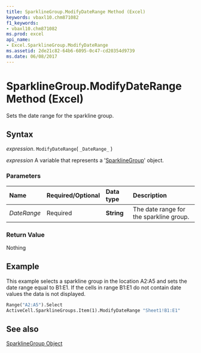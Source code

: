 ```yaml
---
title: SparklineGroup.ModifyDateRange Method (Excel)
keywords: vbaxl10.chm871082
f1_keywords:
- vbaxl10.chm871082
ms.prod: excel
api_name:
- Excel.SparklineGroup.ModifyDateRange
ms.assetid: 2de21c82-64b6-6095-0c47-cd20354d9739
ms.date: 06/08/2017
---
```



# SparklineGroup.ModifyDateRange Method (Excel)

Sets the date range for the sparkline group.


## Syntax

 _expression_. `ModifyDateRange`( `_DateRange_` )

 _expression_ A variable that represents a '[SparklineGroup](Excel.SparklineGroup.md)' object.


### Parameters



|Name|Required/Optional|Data type|Description|
|:-----|:-----|:-----|:-----|
| _DateRange_|Required| **String**|The date range for the sparkline group.|

### Return Value

Nothing


## Example

This example selects a sparkline group in the location A2:A5 and sets the date range equal to B1:E1. If the cells in range B1:E1 do not contain date values the data is not displayed.


```vb
Range("A2:A5").Select 
ActiveCell.SparklineGroups.Item(1).ModifyDateRange "Sheet1!B1:E1"
```


## See also


[SparklineGroup Object](Excel.SparklineGroup.md)

